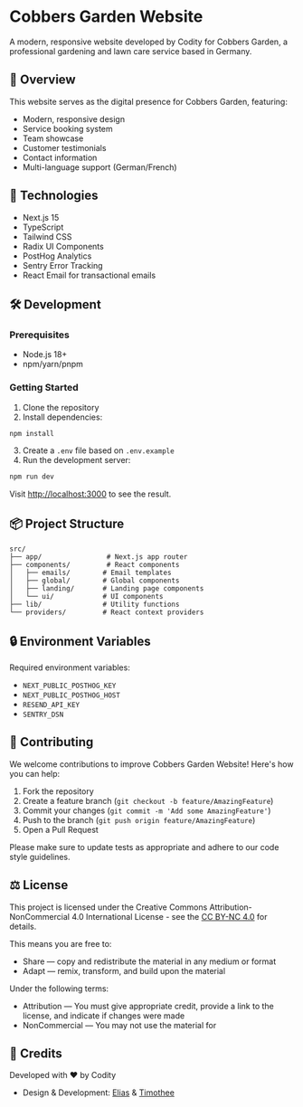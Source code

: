 # Cobbers Garden Website

A modern, responsive website developed by Codity for Cobbers Garden, a professional gardening and lawn care service based in Germany.

## 🌿 Overview

This website serves as the digital presence for Cobbers Garden, featuring:

- Modern, responsive design
- Service booking system
- Team showcase
- Customer testimonials
- Contact information
- Multi-language support (German/French)

## 🚀 Technologies

- Next.js 15
- TypeScript
- Tailwind CSS
- Radix UI Components
- PostHog Analytics
- Sentry Error Tracking
- React Email for transactional emails

## 🛠️ Development

### Prerequisites

- Node.js 18+
- npm/yarn/pnpm

### Getting Started

1. Clone the repository
2. Install dependencies:
```bash
npm install
```
3. Create a `.env` file based on `.env.example`
4. Run the development server:
```bash
npm run dev
```

Visit [http://localhost:3000](http://localhost:3000) to see the result.

## 📦 Project Structure

```
src/
├── app/                # Next.js app router
├── components/         # React components
│   ├── emails/        # Email templates
│   ├── global/        # Global components
│   ├── landing/       # Landing page components
│   └── ui/            # UI components
├── lib/               # Utility functions
└── providers/         # React context providers
```

## 🔒 Environment Variables

Required environment variables:

- `NEXT_PUBLIC_POSTHOG_KEY`
- `NEXT_PUBLIC_POSTHOG_HOST`
- `RESEND_API_KEY`
- `SENTRY_DSN`

## 🤝 Contributing

We welcome contributions to improve Cobbers Garden Website! Here's how you can help:

1. Fork the repository
2. Create a feature branch (`git checkout -b feature/AmazingFeature`)
3. Commit your changes (`git commit -m 'Add some AmazingFeature'`)
4. Push to the branch (`git push origin feature/AmazingFeature`)
5. Open a Pull Request

Please make sure to update tests as appropriate and adhere to our code style guidelines.

## ⚖️ License

This project is licensed under the Creative Commons Attribution-NonCommercial 4.0 International License - see the [CC BY-NC 4.0](https://creativecommons.org/licenses/by-nc/4.0/) for details.

This means you are free to:
- Share — copy and redistribute the material in any medium or format
- Adapt — remix, transform, and build upon the material

Under the following terms:
- Attribution — You must give appropriate credit, provide a link to the license, and indicate if changes were made
- NonCommercial — You may not use the material for

## 👥 Credits

Developed with ❤️ by Codity
- Design & Development: [Elias](https://github.com/eliasnau) & [Timothee](https://github.com/belsetbut)
